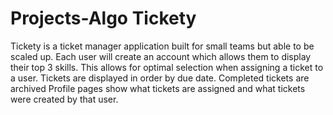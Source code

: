 # Projects-Algo Tickety

Tickety is a ticket manager application built for small teams but able to be scaled up.
Each user will create an account which allows them to display their top 3 skills. This allows for optimal selection when assigning a ticket to a user.
Tickets are displayed in order by due date.
Completed tickets are archived
Profile pages show what tickets are assigned and what tickets were created by that user.
